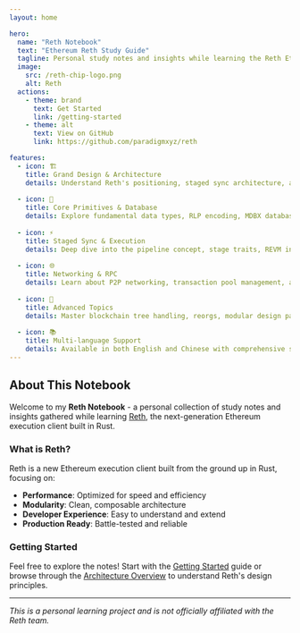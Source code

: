 ```yaml
---
layout: home

hero:
  name: "Reth Notebook"
  text: "Ethereum Reth Study Guide"
  tagline: Personal study notes and insights while learning the Reth Ethereum client
  image:
    src: /reth-chip-logo.png
    alt: Reth
  actions:
    - theme: brand
      text: Get Started
      link: /getting-started
    - theme: alt
      text: View on GitHub
      link: https://github.com/paradigmxyz/reth

features:
  - icon: 🏗️
    title: Grand Design & Architecture
    details: Understand Reth's positioning, staged sync architecture, and overall project structure from a high-level perspective.
  
  - icon: 🧱
    title: Core Primitives & Database
    details: Explore fundamental data types, RLP encoding, MDBX database integration, and Reth's database abstraction layer.
  
  - icon: ⚡
    title: Staged Sync & Execution
    details: Deep dive into the pipeline concept, stage traits, REVM integration, and transaction execution flow.
  
  - icon: 🌐
    title: Networking & RPC
    details: Learn about P2P networking, transaction pool management, and JSON-RPC API implementation.
  
  - icon: 🔧
    title: Advanced Topics
    details: Master blockchain tree handling, reorgs, modular design patterns, and contribution guidelines.
  
  - icon: 📚
    title: Multi-language Support
    details: Available in both English and Chinese with comprehensive source code analysis and practical examples.
---
```


## About This Notebook

Welcome to my **Reth Notebook** - a personal collection of study notes and insights gathered while learning [Reth](https://github.com/paradigmxyz/reth), the next-generation Ethereum execution client built in Rust.

### What is Reth?

Reth is a new Ethereum execution client built from the ground up in Rust, focusing on:

- **Performance**: Optimized for speed and efficiency
- **Modularity**: Clean, composable architecture
- **Developer Experience**: Easy to understand and extend
- **Production Ready**: Battle-tested and reliable

### Getting Started

Feel free to explore the notes! Start with the [Getting Started](/getting-started) guide or browse through the [Architecture Overview](/architecture) to understand Reth's design principles.

---

*This is a personal learning project and is not officially affiliated with the Reth team.*